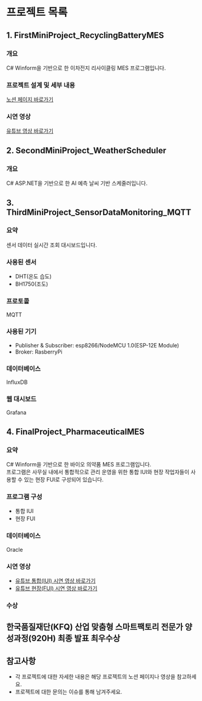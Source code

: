 # 프로젝트 목록

## 1. FirstMiniProject_RecyclingBatteryMES

### 개요
C# Winform을 기반으로 한 이차전지 리사이클링 MES 프로그램입니다.

### 프로젝트 설계 및 세부 내용
[노션 페이지 바로가기](https://iron-watchmaker-06b.notion.site/0f489bc7b8ab4f27b4ceaa4e20f30d2d?pvs=4)

### 시연 영상
[유튜브 영상 바로가기](https://youtu.be/pz6ZoWmNT74)

## 2. SecondMiniProject_WeatherScheduler

### 개요
C# ASP.NET을 기반으로 한 AI 예측 날씨 기반 스케줄러입니다.

## 3. ThirdMiniProject_SensorDataMonitoring_MQTT

### 요약
센서 데이터 실시간 조회 대시보드입니다.

### 사용된 센서
- DHT(온도 습도)
- BH1750(조도)

### 프로토콜
MQTT

### 사용된 기기
- Publisher & Subscriber: esp8266/NodeMCU 1.0(ESP-12E Module)
- Broker: RasberryPi

### 데이터베이스
InfluxDB

### 웹 대시보드
Grafana

## 4. FinalProject_PharmaceuticalMES

### 요약
C# Winform을 기반으로 한 바이오 의약품 MES 프로그램입니다.<br> 
프로그램은 사무실 내에서 통합적으로 관리 운영을 위한 통합 IUI와 현장 작업자들이 사용할 수 있는 현장 FUI로 구성되어 있습니다.

### 프로그램 구성
- 통합 IUI
- 현장 FUI

### 데이터베이스
Oracle

### 시연 영상
- [유튜브 통합(IUI) 시연 영상 바로가기](https://www.youtube.com/watch?v=dBkhPo_0Vr8)<br>
- [유튜브 현장(FUI) 시연 영상 바로가기](https://www.youtube.com/watch?v=WPNK0wsVFm0&t=8s)

### 수상
한국품질재단(KFQ) 산업 맞춤형 스마트팩토리 전문가 양성과정(920H) 최종 발표 최우수상
---

## 참고사항
- 각 프로젝트에 대한 자세한 내용은 해당 프로젝트의 노션 페이지나 영상을 참고하세요.
- 프로젝트에 대한 문의는 이슈를 통해 남겨주세요.
